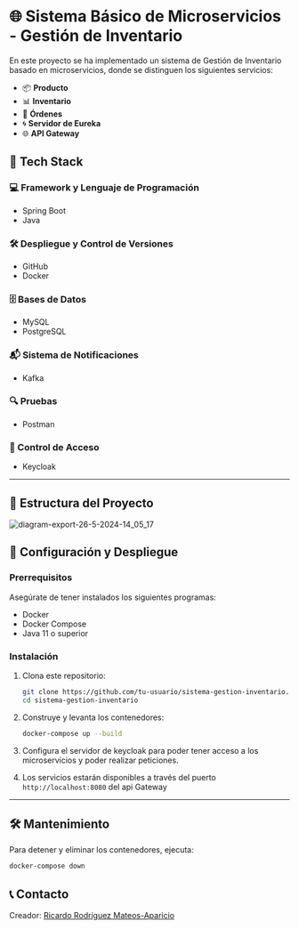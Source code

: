 # 🌐 Sistema Básico de Microservicios - Gestión de Inventario

En este proyecto se ha implementado un sistema de Gestión de Inventario basado en microservicios, donde se distinguen los siguientes servicios:

- 📦 **Producto**
- 📊 **Inventario**
- 🛒 **Órdenes**
- 🌀 **Servidor de Eureka**
- 🌐 **API Gateway**

## 🚀 Tech Stack

### 💻 Framework y Lenguaje de Programación
- Spring Boot
- Java

### 🛠️ Despliegue y Control de Versiones
- GitHub
- Docker

### 🗄️ Bases de Datos
- MySQL
- PostgreSQL

### 📬 Sistema de Notificaciones
- Kafka

### 🔍 Pruebas
- Postman

### 🔑 Control de Acceso
- Keycloak

---

## 📂 Estructura del Proyecto
![diagram-export-26-5-2024-14_05_17](https://github.com/ricardorma/microservices_system/assets/45419870/0a79152e-b3a6-4bf5-8077-132a0b68d18e)

## 🔧 Configuración y Despliegue

### Prerrequisitos

Asegúrate de tener instalados los siguientes programas:

- Docker
- Docker Compose
- Java 11 o superior

### Instalación

1. Clona este repositorio:

    ```sh
    git clone https://github.com/tu-usuario/sistema-gestion-inventario.git
    cd sistema-gestion-inventario
    ```

2. Construye y levanta los contenedores:

    ```sh
    docker-compose up --build
    ```
3. Configura el servidor de keycloak para poder tener acceso a los microservicios y poder realizar peticiones.

4. Los servicios estarán disponibles a través del puerto `http://localhost:8080` del api Gateway


---

## 🛠️ Mantenimiento

Para detener y eliminar los contenedores, ejecuta:

```sh
docker-compose down
```

## 📞 Contacto

Creador: [Ricardo Rodríguez Mateos-Aparicio](https://github.com/ricardorma)  

